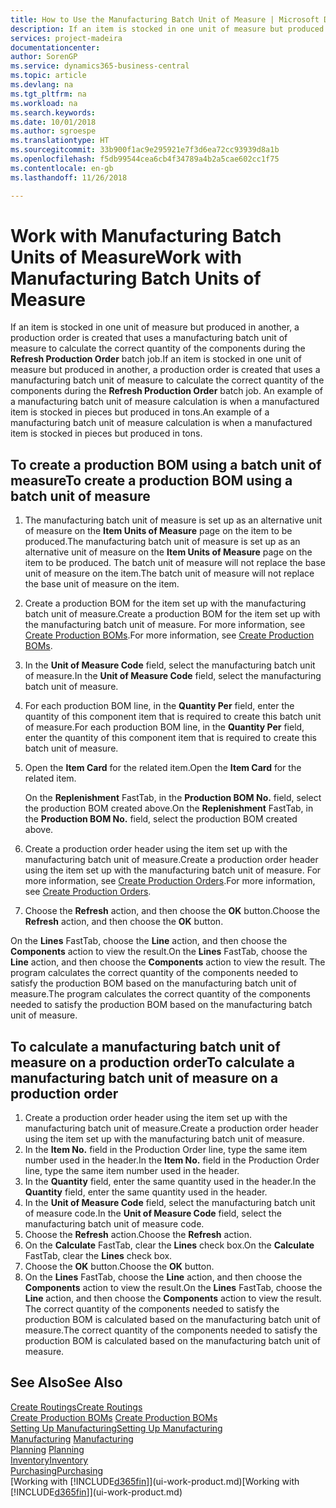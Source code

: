 ```yaml
---
title: How to Use the Manufacturing Batch Unit of Measure | Microsoft Docs
description: If an item is stocked in one unit of measure but produced in another, then the production order must be use a manufacturing batch unit of measure to calculate the correct quantity of components. An example of a manufacturing batch unit of measure calculation is when a manufactured item is stocked in pieces but produced in tons.
services: project-madeira
documentationcenter: 
author: SorenGP
ms.service: dynamics365-business-central
ms.topic: article
ms.devlang: na
ms.tgt_pltfrm: na
ms.workload: na
ms.search.keywords: 
ms.date: 10/01/2018
ms.author: sgroespe
ms.translationtype: HT
ms.sourcegitcommit: 33b900f1ac9e295921e7f3d6ea72cc93939d8a1b
ms.openlocfilehash: f5db99544cea6cb4f34789a4b2a5cae602cc1f75
ms.contentlocale: en-gb
ms.lasthandoff: 11/26/2018

---
```

# <a name="work-with-manufacturing-batch-units-of-measure"></a><span data-ttu-id="ba433-104">Work with Manufacturing Batch Units of Measure</span><span class="sxs-lookup"><span data-stu-id="ba433-104">Work with Manufacturing Batch Units of Measure</span></span>
<span data-ttu-id="ba433-105">If an item is stocked in one unit of measure but produced in another, a production order is created that uses a manufacturing batch unit of measure to calculate the correct quantity of the components during the **Refresh Production Order** batch job.</span><span class="sxs-lookup"><span data-stu-id="ba433-105">If an item is stocked in one unit of measure but produced in another, a production order is created that uses a manufacturing batch unit of measure to calculate the correct quantity of the components during the **Refresh Production Order** batch job.</span></span> <span data-ttu-id="ba433-106">An example of a manufacturing batch unit of measure calculation is when a manufactured item is stocked in pieces but produced in tons.</span><span class="sxs-lookup"><span data-stu-id="ba433-106">An example of a manufacturing batch unit of measure calculation is when a manufactured item is stocked in pieces but produced in tons.</span></span>  

## <a name="to-create-a-production-bom-using-a-batch-unit-of-measure"></a><span data-ttu-id="ba433-107">To create a production BOM using a batch unit of measure</span><span class="sxs-lookup"><span data-stu-id="ba433-107">To create a production BOM using a batch unit of measure</span></span>  
1.  <span data-ttu-id="ba433-108">The manufacturing batch unit of measure is set up as an alternative unit of measure on the **Item Units of Measure** page on the item to be produced.</span><span class="sxs-lookup"><span data-stu-id="ba433-108">The manufacturing batch unit of measure is set up as an alternative unit of measure on the **Item Units of Measure** page on the item to be produced.</span></span> <span data-ttu-id="ba433-109">The batch unit of measure will not replace the base unit of measure on the item.</span><span class="sxs-lookup"><span data-stu-id="ba433-109">The batch unit of measure will not replace the base unit of measure on the item.</span></span>  
2.  <span data-ttu-id="ba433-110">Create a production BOM for the item set up with the manufacturing batch unit of measure.</span><span class="sxs-lookup"><span data-stu-id="ba433-110">Create a production BOM for the item set up with the manufacturing batch unit of measure.</span></span> <span data-ttu-id="ba433-111">For more information, see [Create Production BOMs](production-how-to-create-production-boms.md).</span><span class="sxs-lookup"><span data-stu-id="ba433-111">For more information, see [Create Production BOMs](production-how-to-create-production-boms.md).</span></span>  
3.  <span data-ttu-id="ba433-112">In the **Unit of Measure Code** field, select the manufacturing batch unit of measure.</span><span class="sxs-lookup"><span data-stu-id="ba433-112">In the **Unit of Measure Code** field, select the manufacturing batch unit of measure.</span></span>  
4.  <span data-ttu-id="ba433-113">For each production BOM line, in the **Quantity Per** field, enter the quantity of this component item that is required to create this batch unit of measure.</span><span class="sxs-lookup"><span data-stu-id="ba433-113">For each production BOM line, in the **Quantity Per** field, enter the quantity of this component item that is required to create this batch unit of measure.</span></span>  
5.  <span data-ttu-id="ba433-114">Open the **Item Card** for the related item.</span><span class="sxs-lookup"><span data-stu-id="ba433-114">Open the **Item Card** for the related item.</span></span>  

    <span data-ttu-id="ba433-115">On the **Replenishment** FastTab, in the **Production BOM No.** field, select the production BOM created above.</span><span class="sxs-lookup"><span data-stu-id="ba433-115">On the **Replenishment** FastTab, in the **Production BOM No.** field, select the production BOM created above.</span></span>  
6.  <span data-ttu-id="ba433-116">Create a production order header using the item set up with the manufacturing batch unit of measure.</span><span class="sxs-lookup"><span data-stu-id="ba433-116">Create a production order header using the item set up with the manufacturing batch unit of measure.</span></span> <span data-ttu-id="ba433-117">For more information, see [Create Production Orders](production-how-to-create-production-orders.md).</span><span class="sxs-lookup"><span data-stu-id="ba433-117">For more information, see [Create Production Orders](production-how-to-create-production-orders.md).</span></span>  
7.  <span data-ttu-id="ba433-118">Choose the **Refresh** action, and then choose  the **OK** button.</span><span class="sxs-lookup"><span data-stu-id="ba433-118">Choose the **Refresh** action, and then choose  the **OK** button.</span></span>  

<span data-ttu-id="ba433-119">On the **Lines** FastTab, choose the **Line** action, and then choose the **Components** action to view the result.</span><span class="sxs-lookup"><span data-stu-id="ba433-119">On the **Lines** FastTab, choose the **Line** action, and then choose the **Components** action to view the result.</span></span> <span data-ttu-id="ba433-120">The program calculates the correct quantity of the components needed to satisfy the production BOM based on the manufacturing batch unit of measure.</span><span class="sxs-lookup"><span data-stu-id="ba433-120">The program calculates the correct quantity of the components needed to satisfy the production BOM based on the manufacturing batch unit of measure.</span></span>  

## <a name="to-calculate-a-manufacturing-batch-unit-of-measure-on-a-production-order"></a><span data-ttu-id="ba433-121">To calculate a manufacturing batch unit of measure on a production order</span><span class="sxs-lookup"><span data-stu-id="ba433-121">To calculate a manufacturing batch unit of measure on a production order</span></span>  
1.  <span data-ttu-id="ba433-122">Create a production order header using the item set up with the manufacturing batch unit of measure.</span><span class="sxs-lookup"><span data-stu-id="ba433-122">Create a production order header using the item set up with the manufacturing batch unit of measure.</span></span>  
2.  <span data-ttu-id="ba433-123">In the **Item No.** field in the Production Order line, type the same item number used in the header.</span><span class="sxs-lookup"><span data-stu-id="ba433-123">In the **Item No.** field in the Production Order line, type the same item number used in the header.</span></span>  
3.  <span data-ttu-id="ba433-124">In the **Quantity** field, enter the same quantity used in the header.</span><span class="sxs-lookup"><span data-stu-id="ba433-124">In the **Quantity** field, enter the same quantity used in the header.</span></span>  
4.  <span data-ttu-id="ba433-125">In the **Unit of Measure Code** field, select the manufacturing batch unit of measure code.</span><span class="sxs-lookup"><span data-stu-id="ba433-125">In the **Unit of Measure Code** field, select the manufacturing batch unit of measure code.</span></span>  
5.  <span data-ttu-id="ba433-126">Choose the **Refresh** action.</span><span class="sxs-lookup"><span data-stu-id="ba433-126">Choose the **Refresh** action.</span></span>
6.  <span data-ttu-id="ba433-127">On the **Calculate** FastTab, clear the **Lines** check box.</span><span class="sxs-lookup"><span data-stu-id="ba433-127">On the **Calculate** FastTab, clear the **Lines** check box.</span></span>  
7.  <span data-ttu-id="ba433-128">Choose the **OK** button.</span><span class="sxs-lookup"><span data-stu-id="ba433-128">Choose the **OK** button.</span></span>  
8.  <span data-ttu-id="ba433-129">On the **Lines** FastTab, choose the **Line** action, and then choose the **Components** action to view the result.</span><span class="sxs-lookup"><span data-stu-id="ba433-129">On the **Lines** FastTab, choose the **Line** action, and then choose the **Components** action to view the result.</span></span> <span data-ttu-id="ba433-130">The correct quantity of the components needed to satisfy the production BOM is calculated based on the manufacturing batch unit of measure.</span><span class="sxs-lookup"><span data-stu-id="ba433-130">The correct quantity of the components needed to satisfy the production BOM is calculated based on the manufacturing batch unit of measure.</span></span>  

## <a name="see-also"></a><span data-ttu-id="ba433-131">See Also</span><span class="sxs-lookup"><span data-stu-id="ba433-131">See Also</span></span>  
[<span data-ttu-id="ba433-132">Create Routings</span><span class="sxs-lookup"><span data-stu-id="ba433-132">Create Routings</span></span>](production-how-to-create-routings.md)  
<span data-ttu-id="ba433-133">[Create Production BOMs](production-how-to-create-production-boms.md)   </span><span class="sxs-lookup"><span data-stu-id="ba433-133">[Create Production BOMs](production-how-to-create-production-boms.md)   </span></span>  
[<span data-ttu-id="ba433-134">Setting Up Manufacturing</span><span class="sxs-lookup"><span data-stu-id="ba433-134">Setting Up Manufacturing</span></span>](production-configure-production-processes.md)  
<span data-ttu-id="ba433-135">[Manufacturing](production-manage-manufacturing.md)  </span><span class="sxs-lookup"><span data-stu-id="ba433-135">[Manufacturing](production-manage-manufacturing.md)  </span></span>  
<span data-ttu-id="ba433-136">[Planning](production-planning.md) </span><span class="sxs-lookup"><span data-stu-id="ba433-136">[Planning](production-planning.md) </span></span>  
[<span data-ttu-id="ba433-137">Inventory</span><span class="sxs-lookup"><span data-stu-id="ba433-137">Inventory</span></span>](inventory-manage-inventory.md)  
[<span data-ttu-id="ba433-138">Purchasing</span><span class="sxs-lookup"><span data-stu-id="ba433-138">Purchasing</span></span>](purchasing-manage-purchasing.md)  
<span data-ttu-id="ba433-139">[Working with [!INCLUDE[d365fin](includes/d365fin_md.md)]](ui-work-product.md)</span><span class="sxs-lookup"><span data-stu-id="ba433-139">[Working with [!INCLUDE[d365fin](includes/d365fin_md.md)]](ui-work-product.md)</span></span>  

